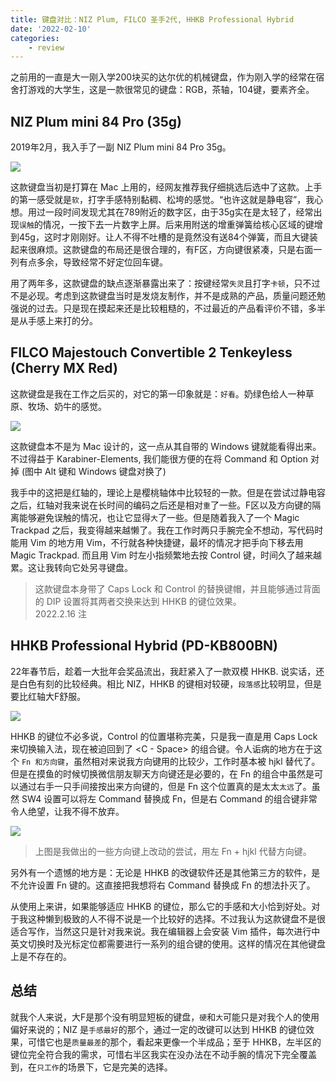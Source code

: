 ```yaml
---
title: 键盘对比：NIZ Plum, FILCO 圣手2代, HHKB Professional Hybrid
date: '2022-02-10'
categories: 
    - review
---
```


之前用的一直是大一刚入学200块买的达尔优的机械键盘，作为刚入学的经常在宿舍打游戏的大学生，这是一款很常见的键盘：RGB，茶轴，104键，要素齐全。

## NIZ Plum mini 84 Pro (35g)

2019年2月，我入手了一副 NIZ Plum mini 84 Pro 35g。 

![](https://s2.loli.net/2022/02/10/4FtuDqZI1VxjyHn.jpg)

这款键盘当初是打算在 Mac 上用的，经网友推荐我仔细挑选后选中了这款。上手的第一感受就是`软`，打字手感特别黏稠、松垮的感觉。“也许这就是静电容”，我心想。用过一段时间发现尤其在789附近的数字区，由于35g实在是太轻了，经常出现`误触`的情况，一按下去一片数字上屏。后来用附送的增重弹簧给核心区域的键增到45g，这时才刚刚好。让人不得不吐槽的是竟然没有送84个弹簧，而且大键装起来很麻烦。这款键盘的布局还是很合理的，有F区，方向键很紧凑，只是右面一列有点多余，导致经常不好定位回车键。

用了两年多，这款键盘的缺点逐渐暴露出来了：按键经常`失灵`且打字`卡顿`，只不过不是必现。考虑到这款键盘当时是发烧友制作，并不是成熟的产品，质量问题还勉强说的过去。只是现在摸起来还是比较粗糙的，不过最近的产品看评价不错，多半是从手感上来打的分。

## FILCO Majestouch Convertible 2 Tenkeyless (Cherry MX Red)

这款键盘是我在工作之后买的，对它的第一印象就是：`好看`。奶绿色给人一种草原、牧场、奶牛的感觉。

![](https://s2.loli.net/2022/02/10/wcXYTaNUCyHMfqr.jpg)

这款键盘本不是为 Mac 设计的，这一点从其自带的 Windows 键就能看得出来。不过得益于 Karabiner-Elements, 我们能很方便的在将 Command 和 Option 对掉 (图中 Alt 键和 Windows 键盘对换了)

我手中的这把是红轴的，理论上是樱桃轴体中比较轻的一款。但是在尝试过静电容之后，红轴对我来说在长时间的编码之后还是相对`重`了一些。F区以及方向键的隔离能够避免误触的情况，也让它显得`大`了一些。但是随着我入了一个 Magic Trackpad 之后，我变得越来越懒了。我在工作时两只手腕完全不想动，写代码时能用 Vim 的地方用 Vim，不行就各种快捷键，最坏的情况才把手向下移去用 Magic Trackpad. 而且用 Vim 时左小指频繁地去按 Control 键，时间久了越来越累。这让我转向它处另寻键盘。

> 这款键盘本身带了 Caps Lock 和 Control 的替换键帽，并且能够通过背面的 DIP 设置将其两者交换来达到 HHKB 的键位效果。  
2022.2.16 注

## HHKB Professional Hybrid (PD-KB800BN)

22年春节后，趁着一大批年会奖品流出，我赶紧入了一款双模 HHKB. 说实话，还是白色有刻的比较经典。相比 NIZ，HHKB 的键相对较硬，`段落感`比较明显，但是要比红轴大F舒服。

![](https://s2.loli.net/2022/02/10/BgtjKlbG4Xpm6o2.jpg)

HHKB 的键位不必多说，Control 的位置堪称完美，只是我一直是用 Caps Lock 来切换输入法，现在被迫回到了 <C - Space> 的组合键。令人诟病的地方在于这个 `Fn 和方向键`，虽然相对来说我方向键用的比较少，工作时基本被 hjkl 替代了。但是在摸鱼的时候切换微信朋友聊天方向键还是必要的，在 Fn 的组合中虽然是可以通过右手一只手间接按出来方向键的，但是 Fn 这个位置真的是太太`太远`了。虽然 SW4 设置可以将左 Command 替换成 Fn，但是右 Command 的组合键非常令人绝望，让我不得不放弃。

![](https://s2.loli.net/2022/02/10/d8BybokF9OU2ciI.jpg)

> 上图是我做出的一些方向键上改动的尝试，用左 Fn + hjkl 代替方向键。

另外有一个遗憾的地方是：无论是 HHKB 的改键软件还是其他第三方的软件，是不允许设置 Fn 键的。这直接把我想将右 Command 替换成 Fn 的想法扑灭了。

从使用上来讲，如果能够适应 HHKB 的键位，那么它的手感和大小恰到好处。对于我这种懒到极致的人不得不说是一个比较好的选择。不过我认为这款键盘不是很适合写作，当然这只是针对我来说。我在编辑器上会安装 Vim 插件，每次进行中英文切换时及光标定位都需要进行一系列的组合键的使用。这样的情况在其他键盘上是不存在的。


## 总结

就我个人来说，大F是那个没有明显短板的键盘，`硬`和`大`可能只是对我个人的使用偏好来说的；NIZ 是`手感最好`的那个，通过一定的改键可以达到 HHKB 的键位效果，可惜它也是`质量最差`的那个，看起来更像一个半成品；至于 HHKB，左半区的键位完全符合我的需求，可惜右半区我实在没办法在不动手腕的情况下完全覆盖到，在`只工作`的场景下，它是完美的选择。